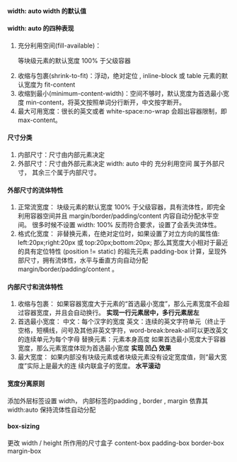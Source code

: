 #### width: auto width 的默认值

#### width: auto 的四种表现
1. 充分利用空间(fill-available)：<div> <p> 等块级元素的默认宽度 100% 于父级容器
2. 收缩与包裹(shrink-to-fit)：浮动，绝对定位 , inline-block 或 table 元素的默认宽度为 fit-content
3. 收缩到最小(minimum-content-width)：空间不够时，默认宽度为首选最小宽度 min-content，将英文按照单词分行断开，中文按字断开。
3. 最大可用宽度：很长的英文或者 white-space:no-wrap 会超出容器限制，即 max-content。


#### 尺寸分类
1. 内部尺寸：尺寸由内部元素决定
2. 外部尺寸：尺寸由外部元素决定
width: auto 中的 充分利用空间 属于外部尺寸， 其余三个属于内部尺寸。


#### 外部尺寸的流体特性
1. 正常流宽度：
块级元素的默认宽度 100% 于父级容器，具有流体性，即完全利用容器空间并且 margin/border/padding/content 内容自动分配水平空间。
很多时候不设置 width: 100% 反而符合要求，设置了会丢失流体性。
2. 格式化宽度：
非替换元素，在绝对定位时，如果设置了对立方向的属性值: left:20px;right:20px 或 top:20px;bottom:20px; 那么其宽度大小相对于最近的具有定位特性 (position != static) 的祖先元素 padding-box 计算，呈现外部尺寸，拥有流体性，水平与垂直方向自动分配 margin/border/padding/content 。


#### 内部尺寸和流体特性
1. 收缩与包裹：
  如果容器宽度大于元素的“首选最小宽度”，那么元素宽度不会超过容器宽度，并且会自动换行。
  **实现一行元素居中，多行元素居左**
2. 首选最小宽度：
  中文：每个汉字的宽度
  英文：连续的英文字符单元（终止于空格，短横线，问号及其他非英文字符，word-break:break-all可以更改英文的连续单元为每个字母
  替换元素：元素本身高度
  如果首选最小宽度大于容器宽度，那么元素宽度体现为首选最小宽度
  **实现 凹凸 效果**
3. 最大宽度：
  如果内部没有块级元素或者块级元素没有设定宽度值，则“最大宽度”实际上是最大的连
  续内联盒子的宽度。
  **水平滚动**


#### 宽度分离原则
添加外层标签设置 width，
内部标签的padding , border , margin 依靠其 width:auto 保持流体性自动分配


#### box-sizing
更改 width / height 所作用的尺寸盒子
content-box
padding-box
border-box
margin-box